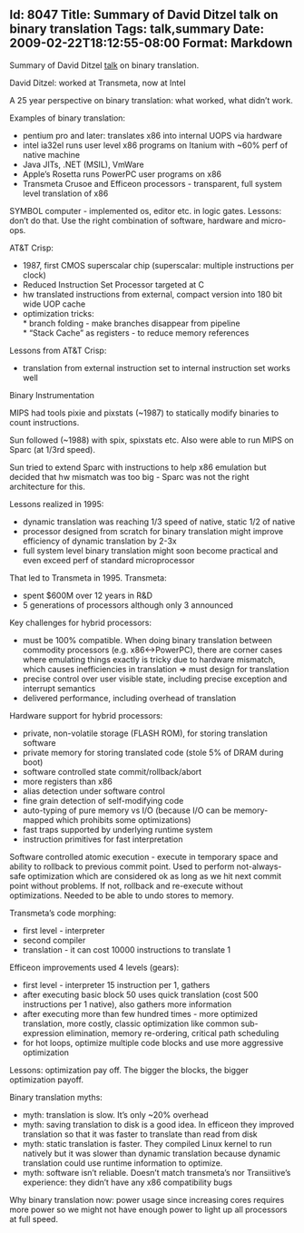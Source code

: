 Id: 8047
Title: Summary of David Ditzel talk on binary translation
Tags: talk,summary
Date: 2009-02-22T18:12:55-08:00
Format: Markdown
--------------
Summary of David Ditzel
[talk](http://norfolk.cs.washington.edu/htbin-post/unrestricted/colloq/details.cgi?id=759)
on binary translation.

David Ditzel: worked at Transmeta, now at Intel

A 25 year perspective on binary translation: what worked, what didn’t
work.

Examples of binary translation:

-   pentium pro and later: translates x86 into internal UOPS via
    hardware
-   intel ia32el runs user level x86 programs on Itanium with \~60% perf
    of native machine
-   Java JITs, .NET (MSIL), VmWare
-   Apple’s Rosetta runs PowerPC user programs on x86
-   Transmeta Crusoe and Efficeon processors - transparent, full system
    level translation of x86

SYMBOL computer - implemented os, editor etc. in logic gates. Lessons:
don’t do that. Use the right combination of software, hardware and
micro-ops.

AT&T Crisp:

-   1987, first CMOS superscalar chip (superscalar: multiple
    instructions per clock)
-   Reduced Instruction Set Processor targeted at C
-   hw translated instructions from external, compact version into 180
    bit wide UOP cache
-   optimization tricks:\
     \* branch folding - make branches disappear from pipeline\
     \* “Stack Cache” as registers - to reduce memory references

Lessons from AT&T Crisp:

-   translation from external instruction set to internal instruction
    set works well

Binary Instrumentation

MIPS had tools pixie and pixstats (\~1987) to statically modify binaries
to count instructions.

Sun followed (\~1988) with spix, spixstats etc. Also were able to run
MIPS on Sparc (at 1/3rd speed).

Sun tried to extend Sparc with instructions to help x86 emulation but
decided that hw mismatch was too big - Sparc was not the right
architecture for this.

Lessons realized in 1995:

-   dynamic translation was reaching 1/3 speed of native, static 1/2 of
    native
-   processor designed from scratch for binary translation might improve
    efficiency of dynamic translation by 2-3x
-   full system level binary translation might soon become practical and
    even exceed perf of standard microprocessor

That led to Transmeta in 1995. Transmeta:

-   spent $600M over 12 years in R&D
-   5 generations of processors although only 3 announced

Key challenges for hybrid processors:

-   must be 100% compatible. When doing binary translation between
    commodity processors (e.g. x86\<-\>PowerPC), there are corner cases
    where emulating things exactly is tricky due to hardware mismatch,
    which causes inefficiencies in translation =\> must design for
    translation
-   precise control over user visible state, including precise exception
    and interrupt semantics
-   delivered performance, including overhead of translation

Hardware support for hybrid processors:

-   private, non-volatile storage (FLASH ROM), for storing translation
    software
-   private memory for storing translated code (stole 5% of DRAM during
    boot)
-   software controlled state commit/rollback/abort
-   more registers than x86
-   alias detection under software control
-   fine grain detection of self-modifying code
-   auto-typing of pure memory vs I/O (because I/O can be memory-mapped
    which prohibits some optimizations)
-   fast traps supported by underlying runtime system
-   instruction primitives for fast interpretation

Software controlled atomic execution - execute in temporary space and
ability to rollback to previous commit point. Used to perform
not-always-safe optimization which are considered ok as long as we hit
next commit point without problems. If not, rollback and re-execute
without optimizations. Needed to be able to undo stores to memory.

Transmeta’s code morphing:

-   first level - interpreter
-   second compiler
-   translation - it can cost 10000 instructions to translate 1

Efficeon improvements used 4 levels (gears):

-   first level - interpreter 15 instruction per 1, gathers
-   after executing basic block 50 uses quick translation (cost 500
    instructions per 1 native), also gathers more information
-   after executing more than few hundred times - more optimized
    translation, more costly, classic optimization like common
    sub-expression elimination, memory re-ordering, critical path
    scheduling
-   for hot loops, optimize multiple code blocks and use more aggressive
    optimization

Lessons: optimization pay off. The bigger the blocks, the bigger
optimization payoff.

Binary translation myths:

-   myth: translation is slow. It’s only \~20% overhead
-   myth: saving translation to disk is a good idea. In efficeon they
    improved translation so that it was faster to translate than read
    from disk
-   myth: static translation is faster. They compiled Linux kernel to
    run natively but it was slower than dynamic translation because
    dynamic translation could use runtime information to optimize.
-   myth: software isn’t reliable. Doesn’t match transmeta’s nor
    Transiitive’s experience: they didn’t have any x86 compatibility
    bugs

Why binary translation now: power usage since increasing cores requires
more power so we might not have enough power to light up all processors
at full speed.
